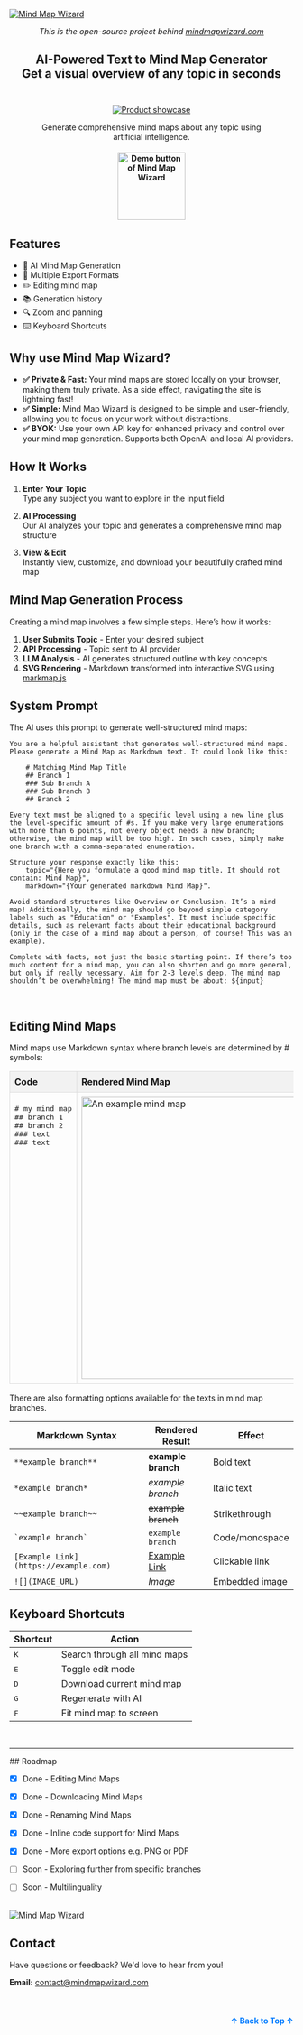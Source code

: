 <a name="readme-top"></a>

<a href="https://mindmapwizard.com" target="_blank" rel="noopener">
  <picture>
    <source media="(prefers-color-scheme: dark)" alt="Mind Map Wizard" srcset="https://raw.githubusercontent.com/linus-sch/Mind-Map-Wizard/refs/heads/main/graphics/mmw-logo-banner.jpg" />
    <img alt="Mind Map Wizard" src="https://raw.githubusercontent.com/linus-sch/Mind-Map-Wizard/refs/heads/main/graphics/logo-banner-wide-light.jpg" />
  </picture>
</a>  
  <p align="center">
    <em>This is the open-source project behind <a href="https://mindmapwizard.com">mindmapwizard.com</a></em>
  </p>
<div align="center">
  <h2>
    AI-Powered Text to Mind Map Generator</br>
   Get a visual overview of any topic in seconds</br>
    <br>
  </h2>
</div>
<div align="center">
  <figure>
    <a href="https://mindmapwizard.com/new" target="_blank" rel="noopener">
      <img src="https://raw.githubusercontent.com/linus-sch/Mind-Map-Wizard/refs/heads/main/graphics/mmw-browser-mockup.jpg" alt="Product showcase" />
      </a>
    <figcaption>
      <p align="center">
         Generate comprehensive mind maps about any topic using artificial intelligence.
      </p>
    </figcaption>
  </figure>
</div>

<h4 align="center">
  <a href="https://mindmapwizard.com/new">
    <img src="https://raw.githubusercontent.com/linus-sch/Mind-Map-Wizard/refs/heads/main/graphics/demo-link-button.webp" alt="Demo button of Mind Map Wizard" style="width: 120px;">
</a>
</h4>

## Features

- 🤖 AI Mind Map Generation
- 💾 Multiple Export Formats
- ✏️ Editing mind map
- 📚 Generation history
- 🔍 Zoom and panning
- ⌨️ Keyboard Shortcuts 


## Why use Mind Map Wizard?

- **✅ Private & Fast:** Your mind maps are stored locally on your browser, making them truly private. As a side effect, navigating the site is lightning fast!
- **✅ Simple:** Mind Map Wizard is designed to be simple and user-friendly, allowing you to focus on your work without distractions.
- **✅ BYOK:** Use your own API key for enhanced privacy and control over your mind map generation. Supports both OpenAI and local AI providers.

## How It Works

1. **Enter Your Topic**  
   Type any subject you want to explore in the input field

2. **AI Processing**  
   Our AI analyzes your topic and generates a comprehensive mind map structure

3. **View & Edit**  
   Instantly view, customize, and download your beautifully crafted mind map

## Mind Map Generation Process
Creating a mind map involves a few simple steps. Here’s how it works:

1. **User Submits Topic** - Enter your desired subject
2. **API Processing** - Topic sent to AI provider
3. **LLM Analysis** - AI generates structured outline with key concepts
4. **SVG Rendering** - Markdown transformed into interactive SVG using [markmap.js](https://github.com/markmap/markmap)


## System Prompt
The AI uses this prompt to generate well-structured mind maps:
```
You are a helpful assistant that generates well-structured mind maps. Please generate a Mind Map as Markdown text. It could look like this:
    
    # Matching Mind Map Title
    ## Branch 1
    ### Sub Branch A
    ### Sub Branch B
    ## Branch 2
    
Every text must be aligned to a specific level using a new line plus the level-specific amount of #s. If you make very large enumerations with more than 6 points, not every object needs a new branch; otherwise, the mind map will be too high. In such cases, simply make one branch with a comma-separated enumeration.
    
Structure your response exactly like this: 
    topic="{Here you formulate a good mind map title. It should not contain: Mind Map}", 
    markdown="{Your generated markdown Mind Map}". 
    
Avoid standard structures like Overview or Conclusion. It’s a mind map! Additionally, the mind map should go beyond simple category labels such as "Education" or "Examples". It must include specific details, such as relevant facts about their educational background (only in the case of a mind map about a person, of course! This was an example). 
    
Complete with facts, not just the basic starting point. If there’s too much content for a mind map, you can also shorten and go more general, but only if really necessary. Aim for 2-3 levels deep. The mind map shouldn’t be overwhelming! The mind map must be about: ${input}
```
<br>

## Editing Mind Maps

Mind maps use Markdown syntax where branch levels are determined by # symbols:


<table style="width:100%; border-collapse: collapse;">
  <thead>
    <tr>
      <th
        style="
          padding: 8px;
          border: 1px solid #ddd;
          text-align: left;
          background-color: #f2f2f2;
          width: 600px;
        "
      >
        Code
      </th>
      <th
        style="padding: 8px; border: 1px solid #ddd; text-align: left; background-color: #f2f2f2;"
      >
        Rendered Mind Map
      </th>
    </tr>
  </thead>
  <tbody>
    <tr>
      <td
        style="
          padding: 8px;
          border: 1px solid #ddd;
          vertical-align: top;
          width: 50%;
        "
      >
      <pre># my mind map<br>## branch 1<br>## branch 2<br>### text<br>### text</pre>
      </td>
      <td style="padding: 8px; border: 1px solid #ddd; vertical-align: top;">
        <img
          src="https://mindmapwizard.com/img/screenshots/basic-mindmap-structure.webp"
          alt="An example mind map"
          style="width: 500px; height: auto; display: block;"
        />
      </td>
    </tr>
  </tbody>
</table>


There are also formatting options available for the texts in mind map branches.


| Markdown Syntax | Rendered Result | Effect |
|----------------|-----------------|--------|
| `**example branch**` | **example branch** | Bold text |
| `*example branch*` | *example branch* | Italic text |
| `~~example branch~~` | ~~example branch~~ | Strikethrough |
| `` `example branch` `` | `example branch` | Code/monospace |
| `[Example Link](https://example.com)` | [Example Link](https://example.com) | Clickable link |
| `![](IMAGE_URL)` | *Image* | Embedded image |


## Keyboard Shortcuts

| Shortcut | Action |
|----------|--------|
| <kbd>K</kbd> | Search through all mind maps |
| <kbd>E</kbd> | Toggle edit mode |
| <kbd>D</kbd> | Download current mind map |
| <kbd>G</kbd> | Regenerate with AI |
| <kbd>F</kbd> | Fit mind map to screen |

<br>
<hr>
## Roadmap

- [x] Done - Editing Mind Maps

- [x] Done - Downloading Mind Maps
- [x] Done - Renaming Mind Maps
- [x] Done - Inline code support for Mind Maps
- [x] Done - More export options e.g. PNG or PDF
- [ ] Soon - Exploring further from specific branches
- [ ] Soon - Multilinguality

<br>


  <picture>
    <source media="(prefers-color-scheme: dark)" alt="GitHub Repo Stars history" srcset="https://app.repohistory.com/api/svg?repo=linus-sch/mind-map-wizard&type=Date&background=0D1117&color=6278f8)](https://app.repohistory.com/star-history" />
    <img alt="Mind Map Wizard" src="https://app.repohistory.com/api/svg?repo=linus-sch/mind-map-wizard&type=Date&background=FFFFFF&color=6278f8" />
  </picture>
</a>  

## Contact

Have questions or feedback? We'd love to hear from you!

**Email:** [contact@mindmapwizard.com](mailto:contact@mindmapwizard.com)

<br>
<p align="right" style="font-size: 14px; color: #555; margin-top: 20px;">
    <a href="#readme-top" style="text-decoration: none; color: #007bff; font-weight: bold;">
        ↑ Back to Top ↑
    </a>
</p>
